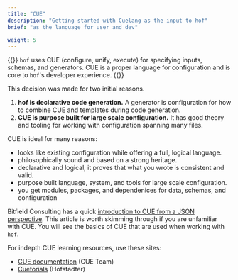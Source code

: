 ```yaml
---
title: "CUE"
description: "Getting started with Cuelang as the input to hof"
brief: "as the language for user and dev"

weight: 5
---
```


{{<lead>}}
`hof` uses CUE (configure, unify, execute) for specifying inputs, schemas, and generators.
CUE is a proper language for configuration and is core to	`hof`'s developer experience.
{{</lead>}}

This decision was made for two initial reasons.

1. __hof is declarative code generation.__
   A generator is configuration for how to combine CUE and templates during code generation.
2. __CUE is purpose built for large scale configuration.__
   It has good theory and tooling for working with configuration spanning many files.

CUE is ideal for many reasons:

- looks like existing configuration while offering a full, logical language.
- philosophically sound and based on a strong heritage.
- declarative and logical, it proves that what you wrote is consistent and valid.
- purpose built language, system, and tools for large scale configuration.
- you get modules, packages, and dependenices for data, schemas, and configuration


Bitfield Consulting has a quick
[introduction to CUE from a JSON perspective](https://bitfieldconsulting.com/golang/cuelang-exciting).
This article is worth skimming through if you are unfamiliar with CUE.
You will see the basics of CUE that are used when working with `hof`.

For indepth CUE learning resources, use these sites:

- [CUE documentation](https://cuelang.org) (CUE Team)
- [Cuetorials](https://cuetorials.com) (Hofstadter)

